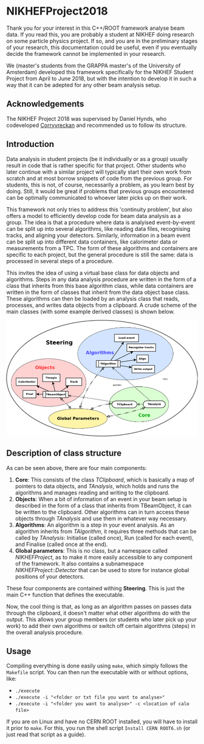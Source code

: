 # NIKHEFProject2018

Thank you for your interest in this C++/ROOT framework analyse beam data. If you read this, you are probably a student at NIKHEF doing research on some particle physics project. If so, and you are in the preliminary stages of your research, this documentation could be useful, even if you eventually decide the framework cannot be implemented in your research.

We (master's students from the GRAPPA master's of the University of Amsterdam) developed this framework specifically for the NIKHEF Student Project from April to June 2018, but with the intention to develop it in such a way that it can be adepted for any other beam analysis setup.

## Acknowledgements
The NIKHEF Project 2018 was supervised by Daniel Hynds, who codeveloped [Corryvreckan](https://gitlab.cern.ch/dhynds/corryvreckan) and recommended us to follow its structure.

## Introduction
Data analysis in student projects (be it individually or as a group) usually result in code that is rather specific for that project. Other students who later continue with a similar project will typically start their own work from scratch and at most borrow snippets of code from the previous group. For students, this is not, of course, necessarily a problem, as you learn best by doing. Still, it would be great if problems that previous groups encountered can be optimally communicated to whoever later picks up on their work.

This framework not only tries to address this 'continuity problem', but also offers a model to efficiently develop code for beam data analysis as a group. The idea is that a procedure where data is analyised event-by-event can be split up into several algorithms, like reading data files, recognising tracks, and aligning your detectors. Similarly, information in a beam event can be split up into different data containers, like calorimeter data or measurements from a TPC. The form of these algorithms and containers are specific to each project, but the general procedure is still the same: data is processed in several steps of a procedure.

This invites the idea of using a virtual base class for data objects and algorithms. Steps in any data analysis procedure are written in the form of a class that inherits from this base algorithm class, while data containers are written in the form of classes that inherit from the data object base class. These algorithms can then be loaded by an analysis class that reads, processes, and writes data objects from a clipboard. A crude scheme of the main classes (with some example derived classes) is shown below.

![Basic of class structure](https://github.com/redeboer/NIKHEFProject2018/blob/master/docs/structure_basic.png "Basic scheme of class structure")

## Description of class structure
As can be seen above, there are four main components:
1. **Core**: This consists of the class *TClipboard*, which is basically a map of pointers to data objects, and *TAnalysis*, which holds and runs the algorithms and manages reading and writing to the clipboard.
2. **Objects**: When a bit of information of an event in your beam setup is described in the form of a class that inherits from TBeamObject, it can be written to the clipboard. Other algorithms can in turn access these objects through *TAnalysis* and use them in whatever way necessary.
3. **Algorithms**: An algorithm is a step in your event analysis. As an algorithm inherits from *TAlgorithm*, it requires three methods that can be called by *TAnalysis*: Initialise (called once), Run (called for each event), and Finalise (called once at the end).
4. **Global parameters**: This is no class, but a namespace called *NIKHEFProject*, as to make it more easily accessible to any component of the framework. It also contains a subnamespace *NIKHEFProject::Detector* that can be used to store for instance global positions of your detectors.

These four components are contained withing **Steering**. This is just the main C++ function that defines the executable.

Now, the cool thing is that, as long as an algorithm passes on passes data through the clipboard, it doesn't matter what other algorithms do with the output. This allows your group members (or students who later pick up your work) to add their own algorithms or switch off certain algorithms (steps) in the overall analysis procedure.

## Usage
Compiling everything is done easily using `make`, which simply follows the `Makefile` script. You can then run the executable with or without options, like:
- `./execute`
- `./execute -i "<folder or txt file you want to analyse>"`
- `./execute -i "<folder you want to analyse>" -c <location of calo file>`

If you are on Linux and have no CERN ROOT installed, you will have to install it prior to `make`. For this, you run the shell script `Install CERN ROOT6.sh` (or just read that script as a guide).